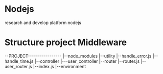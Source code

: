 # Nodejs
research and develop platform nodejs

# Structure project Middleware

--PROJECT-----------------
  |--node_modules
  |--utility
     |--handle_error.js
     |--handle_time.js
  |--controller
     |---user_controller
  |--router
     |--router.js
     |--user_router.js
  |--index.js
  |--environment
  

